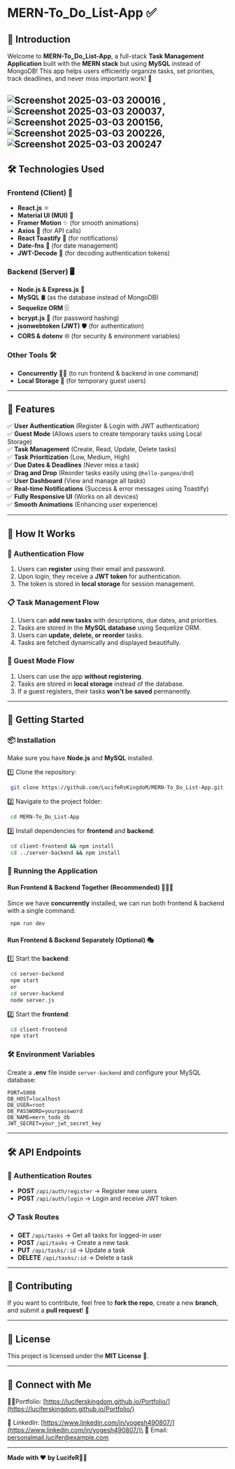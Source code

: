 # MERN-To\_Do\_List-App ✅

## 🚀 Introduction

Welcome to **MERN-To\_Do\_List-App**, a full-stack **Task Management Application** built with the **MERN stack** but using **MySQL** instead of MongoDB! This app helps users efficiently organize tasks, set priorities, track deadlines, and never miss important work! 🎯


![Screenshot 2025-03-03 200016](https://github.com/user-attachments/assets/a6a1b181-f884-4a14-8ac0-010093f7445b) , ![Screenshot 2025-03-03 200037](https://github.com/user-attachments/assets/0e8cc14d-4b77-4ad9-b915-c9bcf4de1c9c), ![Screenshot 2025-03-03 200156](https://github.com/user-attachments/assets/ce5c229d-2cad-4536-a1f4-4073b6857878), ![Screenshot 2025-03-03 200226](https://github.com/user-attachments/assets/d0981587-273b-43af-9c3f-49de0f5aa0a5), ![Screenshot 2025-03-03 200247](https://github.com/user-attachments/assets/74d87945-a178-4e69-9b85-b80895b36ed8)
---

## 🛠️ Technologies Used

### Frontend (Client) 🎨

- **React.js** ⚛️
- **Material UI (MUI)** 🎨
- **Framer Motion** ✨ (for smooth animations)
- **Axios** 🔄 (for API calls)
- **React Toastify** 🍞 (for notifications)
- **Date-fns** 📅 (for date management)
- **JWT-Decode** 🔐 (for decoding authentication tokens)

### Backend (Server) 🖥️

- **Node.js & Express.js** 🚀
- **MySQL** 🛢️ (as the database instead of MongoDB)
- **Sequelize ORM** 🗄️
- **bcrypt.js** 🔐 (for password hashing)
- **jsonwebtoken (JWT)** 🛡️ (for authentication)
- **CORS & dotenv** 🌐 (for security & environment variables)

### Other Tools 🛠️

- **Concurrently** 🏃‍♂️ (to run frontend & backend in one command)
- **Local Storage** 💾 (for temporary guest users)

---

## 🎯 Features

✅ **User Authentication** (Register & Login with JWT authentication)\
✅ **Guest Mode** (Allows users to create temporary tasks using Local Storage)\
✅ **Task Management** (Create, Read, Update, Delete tasks)\
✅ **Task Prioritization** (Low, Medium, High)\
✅ **Due Dates & Deadlines** (Never miss a task)\
✅ **Drag and Drop** (Reorder tasks easily using `@hello-pangea/dnd`)\
✅ **User Dashboard** (View and manage all tasks)\
✅ **Real-time Notifications** (Success & error messages using Toastify)\
✅ **Fully Responsive UI** (Works on all devices)\
✅ **Smooth Animations** (Enhancing user experience)

---

## 🚀 How It Works

### 🔐 Authentication Flow

1. Users can **register** using their email and password.
2. Upon login, they receive a **JWT token** for authentication.
3. The token is stored in **local storage** for session management.

### 📋 Task Management Flow

1. Users can **add new tasks** with descriptions, due dates, and priorities.
2. Tasks are stored in the **MySQL database** using Sequelize ORM.
3. Users can **update, delete, or reorder** tasks.
4. Tasks are fetched dynamically and displayed beautifully.

### 🏃 Guest Mode Flow

1. Users can use the app **without registering**.
2. Tasks are stored in **local storage** instead of the database.
3. If a guest registers, their tasks **won't be saved** permanently.

---

## 🏁 Getting Started

### 📦 Installation

Make sure you have **Node.js** and **MySQL** installed.

1️⃣ Clone the repository:

```bash
 git clone https://github.com/LucifeRsKingdoM/MERN-To_Do_List-App.git
```

2️⃣ Navigate to the project folder:

```bash
 cd MERN-To_Do_List-App
```

3️⃣ Install dependencies for **frontend** and **backend**:

```bash
 cd client-frontend && npm install
 cd ../server-backend && npm install
```

### 🚀 Running the Application

#### Run Frontend & Backend Together (Recommended) 🏃‍♂️💨

Since we have **concurrently** installed, we can run both frontend & backend with a single command:

```bash
 npm run dev
```

#### Run Frontend & Backend Separately (Optional) 🎭

1️⃣ Start the **backend**:

```bash
 cd server-backend
 npm start
 or
 cd server-backend
 node server.js
```

2️⃣ Start the **frontend**:

```bash
 cd client-frontend
 npm start
```

### 🛠️ Environment Variables

Create a **.env** file inside `server-backend` and configure your MySQL database:

```
PORT=5000
DB_HOST=localhost
DB_USER=root
DB_PASSWORD=yourpassword
DB_NAME=mern_todo_db
JWT_SECRET=your_jwt_secret_key
```

---

## 🛠️ API Endpoints

### 🔐 Authentication Routes

- **POST** `/api/auth/register` → Register new users
- **POST** `/api/auth/login` → Login and receive JWT token

### 📋 Task Routes

- **GET** `/api/tasks` → Get all tasks for logged-in user
- **POST** `/api/tasks` → Create a new task
- **PUT** `/api/tasks/:id` → Update a task
- **DELETE** `/api/tasks/:id` → Delete a task

---

## 🤝 Contributing

If you want to contribute, feel free to **fork the repo**, create a new **branch**, and submit a **pull request**! 🎉

---

## 📜 License

This project is licensed under the **MIT License** 📜.

---

## 🚀 Connect with Me

👨‍💻Portfolio: [https://luciferskingdom.github.io/Portfolio/](https://luciferskingdom.github.io/Portfolio/)

🔗 LinkedIn: [https://www.linkedin.com/in/yogesh490807/](https://www.linkedin.com/in/yogesh490807/)\
📧 Email: [personalmail.lucifer@example.com](mailto\:personalmail.lucifer@example.com)

---

**Made with ❤️ by LucifeR**🎨🚀


